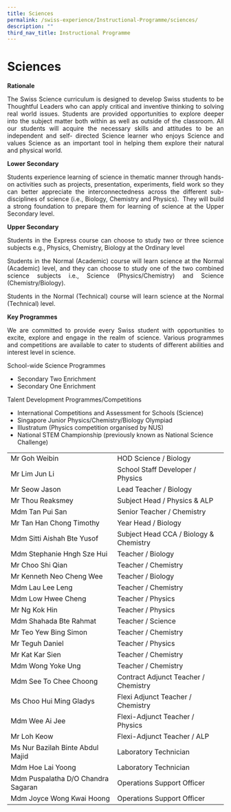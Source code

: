 ```yaml
---
title: Sciences
permalink: /swiss-experience/Instructional-Programme/sciences/
description: ""
third_nav_title: Instructional Programme
---
```

# Sciences

**Rationale**

<p style="text-align: justify;">The Swiss Science curriculum is designed to develop Swiss students to be Thoughtful Leaders who can apply critical and inventive thinking to solving real world issues. Students are provided opportunities to explore deeper into the subject matter both within as well as outside of the classroom. All our students will acquire the necessary skills and attitudes to be an independent and self- directed Science learner who enjoys Science and values Science as an important tool in helping them explore their natural and physical world.</p>

**Lower Secondary**

<p style="text-align: justify;">Students experience learning of science in thematic manner through hands-on activities such as projects, presentation, experiments, field work so they can better appreciate the interconnectedness across the different sub-disciplines of science (i.e., Biology, Chemistry and Physics). &nbsp;They will build a strong foundation to prepare them for learning of science at the Upper Secondary level.</p>

**Upper Secondary**

<p style="text-align: justify;">Students in the Express course can choose to study two or three science subjects e.g., Physics, Chemistry, Biology at the Ordinary level</p>

<p style="text-align: justify;">Students in the Normal (Academic) course will learn science at the Normal (Academic) level, and they can choose to study one of the two combined science subjects i.e., Science (Physics/Chemistry) and Science (Chemistry/Biology).</p>

<p style="text-align: justify;">Students in the Normal (Technical) course will learn science at the Normal (Technical) level.</p>

**Key Programmes**

<p style="text-align: justify;">We are committed to provide every Swiss student with opportunities to excite, explore and engage in the realm of science. Various programmes and competitions are available to cater to students of different abilities and interest level in science.</p>

School-wide Science Programmes

*   Secondary Two Enrichment
*   Secondary One Enrichment

Talent Development Programmes/Competitions

*   International Competitions and Assessment for Schools (Science)
*   Singapore Junior Physics/Chemistry/Biology Olympiad
*   Illustratum (Physics competition organised by NUS)
*   National STEM Championship (previously known as National Science Challenge)

|  |  |
|---|---|
| Mr Goh Weibin | HOD Science / Biology |
| Mr Lim Jun Li | School Staff Developer / Physics |
| Mr Seow Jason | Lead Teacher / Biology |
| Mr Thou Reaksmey | Subject Head / Physics &amp; ALP |
| Mdm Tan Pui San | Senior Teacher / Chemistry |
| Mr Tan Han Chong Timothy | Year Head / Biology |
| Mdm Sitti Aishah Bte Yusof | Subject Head CCA / Biology &amp; Chemistry |
| Mdm Stephanie Hngh Sze Hui | Teacher /  Biology 
| Mr Choo Shi Qian | Teacher / Chemistry |
| Mr Kenneth Neo Cheng Wee | Teacher / Biology |
| Mdm Lau Lee Leng | Teacher / Chemistry |
| Mdm Low Hwee Cheng | Teacher / Physics |
| Mr Ng Kok Hin | Teacher / Physics |
| Mdm Shahada Bte Rahmat | Teacher / Science |
| Mr Teo Yew Bing Simon | Teacher / Chemistry |
| Mr Teguh Daniel | Teacher / Physics |
| Mr Kat Kar Sien | Teacher / Chemistry |
| Mdm Wong Yoke  Ung | Teacher / Chemistry |
| Mdm See To Chee Choong | Contract Adjunct Teacher / Chemistry |
| Ms Choo Hui Ming Gladys | Flexi Adjunct Teacher / Chemistry |
| Mdm Wee Ai Jee | Flexi-Adjunct Teacher / Physics |
| Mr Loh Keow | Flexi-Adjunct Teacher / ALP |
| Ms Nur Bazilah Binte Abdul Majid | Laboratory Technician |
| Mdm Hoe Lai Yoong | Laboratory Technician |
| Mdm Puspalatha D/O Chandra Sagaran | Operations Support Officer |
| Mdm Joyce Wong Kwai Hoong | Operations Support Officer |